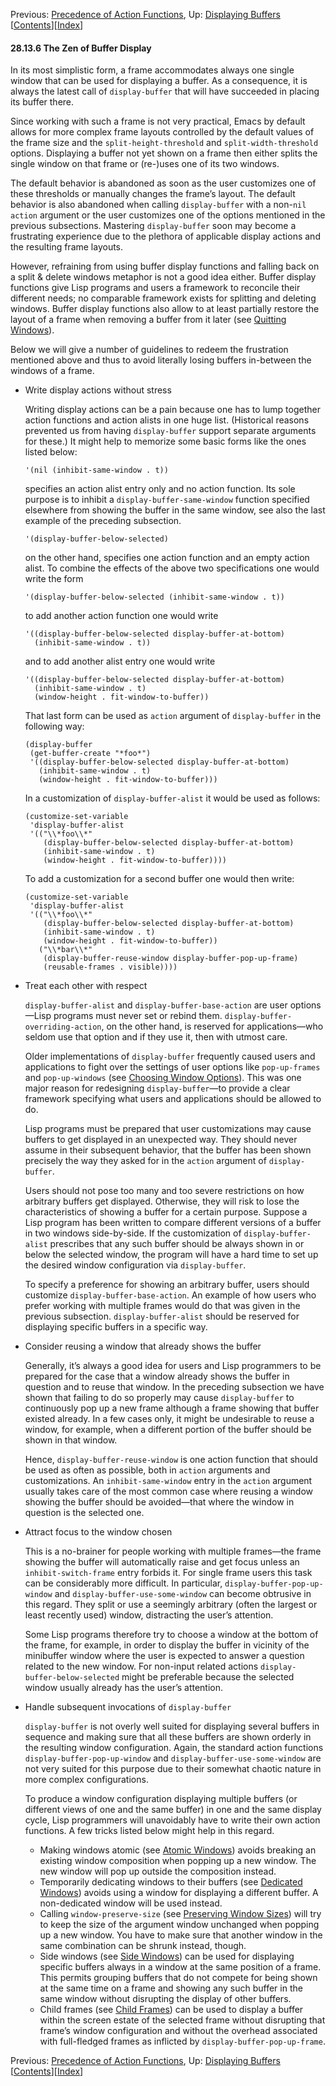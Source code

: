 <!-- This is the GNU Emacs Lisp Reference Manual
corresponding to Emacs version 27.2.

Copyright (C) 1990-1996, 1998-2021 Free Software Foundation,
Inc.

Permission is granted to copy, distribute and/or modify this document
under the terms of the GNU Free Documentation License, Version 1.3 or
any later version published by the Free Software Foundation; with the
Invariant Sections being "GNU General Public License," with the
Front-Cover Texts being "A GNU Manual," and with the Back-Cover
Texts as in (a) below.  A copy of the license is included in the
section entitled "GNU Free Documentation License."

(a) The FSF's Back-Cover Text is: "You have the freedom to copy and
modify this GNU manual.  Buying copies from the FSF supports it in
developing GNU and promoting software freedom." -->

<!-- Created by GNU Texinfo 6.7, http://www.gnu.org/software/texinfo/ -->

Previous: [Precedence of Action Functions](Precedence-of-Action-Functions.html), Up: [Displaying Buffers](Displaying-Buffers.html)   \[[Contents](index.html#SEC_Contents "Table of contents")]\[[Index](Index.html "Index")]

#### 28.13.6 The Zen of Buffer Display

In its most simplistic form, a frame accommodates always one single window that can be used for displaying a buffer. As a consequence, it is always the latest call of `display-buffer` that will have succeeded in placing its buffer there.

Since working with such a frame is not very practical, Emacs by default allows for more complex frame layouts controlled by the default values of the frame size and the `split-height-threshold` and `split-width-threshold` options. Displaying a buffer not yet shown on a frame then either splits the single window on that frame or (re-)uses one of its two windows.

The default behavior is abandoned as soon as the user customizes one of these thresholds or manually changes the frame’s layout. The default behavior is also abandoned when calling `display-buffer` with a non-`nil` `action` argument or the user customizes one of the options mentioned in the previous subsections. Mastering `display-buffer` soon may become a frustrating experience due to the plethora of applicable display actions and the resulting frame layouts.

However, refraining from using buffer display functions and falling back on a split & delete windows metaphor is not a good idea either. Buffer display functions give Lisp programs and users a framework to reconcile their different needs; no comparable framework exists for splitting and deleting windows. Buffer display functions also allow to at least partially restore the layout of a frame when removing a buffer from it later (see [Quitting Windows](Quitting-Windows.html)).

Below we will give a number of guidelines to redeem the frustration mentioned above and thus to avoid literally losing buffers in-between the windows of a frame.

*   Write display actions without stress

    Writing display actions can be a pain because one has to lump together action functions and action alists in one huge list. (Historical reasons prevented us from having `display-buffer` support separate arguments for these.) It might help to memorize some basic forms like the ones listed below:

        '(nil (inhibit-same-window . t))

    specifies an action alist entry only and no action function. Its sole purpose is to inhibit a `display-buffer-same-window` function specified elsewhere from showing the buffer in the same window, see also the last example of the preceding subsection.

        '(display-buffer-below-selected)

    on the other hand, specifies one action function and an empty action alist. To combine the effects of the above two specifications one would write the form

        '(display-buffer-below-selected (inhibit-same-window . t))

    to add another action function one would write

        '((display-buffer-below-selected display-buffer-at-bottom)
          (inhibit-same-window . t))

    and to add another alist entry one would write

        '((display-buffer-below-selected display-buffer-at-bottom)
          (inhibit-same-window . t)
          (window-height . fit-window-to-buffer))

    That last form can be used as `action` argument of `display-buffer` in the following way:

        (display-buffer
         (get-buffer-create "*foo*")
         '((display-buffer-below-selected display-buffer-at-bottom)
           (inhibit-same-window . t)
           (window-height . fit-window-to-buffer)))

    In a customization of `display-buffer-alist` it would be used as follows:

        (customize-set-variable
         'display-buffer-alist
         '(("\\*foo\\*"
            (display-buffer-below-selected display-buffer-at-bottom)
            (inhibit-same-window . t)
            (window-height . fit-window-to-buffer))))

    To add a customization for a second buffer one would then write:

        (customize-set-variable
         'display-buffer-alist
         '(("\\*foo\\*"
            (display-buffer-below-selected display-buffer-at-bottom)
            (inhibit-same-window . t)
            (window-height . fit-window-to-buffer))
           ("\\*bar\\*"
            (display-buffer-reuse-window display-buffer-pop-up-frame)
            (reusable-frames . visible))))

*   Treat each other with respect

    `display-buffer-alist` and `display-buffer-base-action` are user options—Lisp programs must never set or rebind them. `display-buffer-overriding-action`, on the other hand, is reserved for applications—who seldom use that option and if they use it, then with utmost care.

    Older implementations of `display-buffer` frequently caused users and applications to fight over the settings of user options like `pop-up-frames` and `pop-up-windows` (see [Choosing Window Options](Choosing-Window-Options.html)). This was one major reason for redesigning `display-buffer`—to provide a clear framework specifying what users and applications should be allowed to do.

    Lisp programs must be prepared that user customizations may cause buffers to get displayed in an unexpected way. They should never assume in their subsequent behavior, that the buffer has been shown precisely the way they asked for in the `action` argument of `display-buffer`.

    Users should not pose too many and too severe restrictions on how arbitrary buffers get displayed. Otherwise, they will risk to lose the characteristics of showing a buffer for a certain purpose. Suppose a Lisp program has been written to compare different versions of a buffer in two windows side-by-side. If the customization of `display-buffer-alist` prescribes that any such buffer should be always shown in or below the selected window, the program will have a hard time to set up the desired window configuration via `display-buffer`.

    To specify a preference for showing an arbitrary buffer, users should customize `display-buffer-base-action`. An example of how users who prefer working with multiple frames would do that was given in the previous subsection. `display-buffer-alist` should be reserved for displaying specific buffers in a specific way.

*   Consider reusing a window that already shows the buffer

    Generally, it’s always a good idea for users and Lisp programmers to be prepared for the case that a window already shows the buffer in question and to reuse that window. In the preceding subsection we have shown that failing to do so properly may cause `display-buffer` to continuously pop up a new frame although a frame showing that buffer existed already. In a few cases only, it might be undesirable to reuse a window, for example, when a different portion of the buffer should be shown in that window.

    Hence, `display-buffer-reuse-window` is one action function that should be used as often as possible, both in `action` arguments and customizations. An `inhibit-same-window` entry in the `action` argument usually takes care of the most common case where reusing a window showing the buffer should be avoided—that where the window in question is the selected one.

*   Attract focus to the window chosen

    This is a no-brainer for people working with multiple frames—the frame showing the buffer will automatically raise and get focus unless an `inhibit-switch-frame` entry forbids it. For single frame users this task can be considerably more difficult. In particular, `display-buffer-pop-up-window` and `display-buffer-use-some-window` can become obtrusive in this regard. They split or use a seemingly arbitrary (often the largest or least recently used) window, distracting the user’s attention.

    Some Lisp programs therefore try to choose a window at the bottom of the frame, for example, in order to display the buffer in vicinity of the minibuffer window where the user is expected to answer a question related to the new window. For non-input related actions `display-buffer-below-selected` might be preferable because the selected window usually already has the user’s attention.

*   Handle subsequent invocations of `display-buffer`

    `display-buffer` is not overly well suited for displaying several buffers in sequence and making sure that all these buffers are shown orderly in the resulting window configuration. Again, the standard action functions `display-buffer-pop-up-window` and `display-buffer-use-some-window` are not very suited for this purpose due to their somewhat chaotic nature in more complex configurations.

    To produce a window configuration displaying multiple buffers (or different views of one and the same buffer) in one and the same display cycle, Lisp programmers will unavoidably have to write their own action functions. A few tricks listed below might help in this regard.

    *   Making windows atomic (see [Atomic Windows](Atomic-Windows.html)) avoids breaking an existing window composition when popping up a new window. The new window will pop up outside the composition instead.
    *   Temporarily dedicating windows to their buffers (see [Dedicated Windows](Dedicated-Windows.html)) avoids using a window for displaying a different buffer. A non-dedicated window will be used instead.
    *   Calling `window-preserve-size` (see [Preserving Window Sizes](Preserving-Window-Sizes.html)) will try to keep the size of the argument window unchanged when popping up a new window. You have to make sure that another window in the same combination can be shrunk instead, though.
    *   Side windows (see [Side Windows](Side-Windows.html)) can be used for displaying specific buffers always in a window at the same position of a frame. This permits grouping buffers that do not compete for being shown at the same time on a frame and showing any such buffer in the same window without disrupting the display of other buffers.
    *   Child frames (see [Child Frames](Child-Frames.html)) can be used to display a buffer within the screen estate of the selected frame without disrupting that frame’s window configuration and without the overhead associated with full-fledged frames as inflicted by `display-buffer-pop-up-frame`.

Previous: [Precedence of Action Functions](Precedence-of-Action-Functions.html), Up: [Displaying Buffers](Displaying-Buffers.html)   \[[Contents](index.html#SEC_Contents "Table of contents")]\[[Index](Index.html "Index")]
